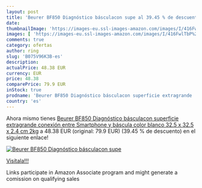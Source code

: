 ```yaml
---
layout: post
title: 'Beurer BF850 Diagnóstico básculacon supe al 39.45 % de descuento'
date: 
thumbnailImage: 'https://images-eu.ssl-images-amazon.com/images/I/416FwlTbP%2BL._SL200_.jpg'
images: [ 'https://images-eu.ssl-images-amazon.com/images/I/416FwlTbP%2BL._SL200_.jpg' ]
comments: true
category: ofertas
author: ring
slug: 'B075V96K3B-es'
description:
actualPrice: 48.38 EUR
currency: EUR
price: 48.38
comparePrice: 79.9 EUR
inStock: true
prodname: 'Beurer BF850 Diagnóstico básculacon superficie extragrande  conexión entre Smartphone y báscula  color blanco  32.5 x 32.5 x 2.4 cm  2kg'
country: 'es'
---
```


Ahora mismo tienes [Beurer BF850 Diagnóstico básculacon superficie extragrande  conexión entre Smartphone y báscula  color blanco  32.5 x 32.5 x 2.4 cm  2kg](https://www.amazon.es/dp/B075V96K3B/?tag=tolees-21) a 48.38 EUR (original: 79.9 EUR) (39.45 %  de descuento) en el siguiente enlace!

[![Beurer BF850 Diagnóstico básculacon supe](https://images-eu.ssl-images-amazon.com/images/I/416FwlTbP%2BL._SL200_.jpg)](https://www.amazon.es/dp/B075V96K3B/?tag=tolees-21)

[Visítala!!!](https://www.amazon.es/dp/B075V96K3B/?tag=tolees-21)

Links participate in Amazon Associate program and might generate a comission on qualifying sales

